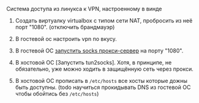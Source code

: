 Система доступа из линукса к VPN, настроенному в винде


1.	Создать виртуалку virtualbox с типом сети NAT, пробросить из неё порт "1080".
    (отключить брандмауэр)

2.  В гостевой ос настроить vpn по вкусу.

3.	В гостевой ОС [запустить socks прокси-сервер](3proxy/README.md) на порту "1080".

4.	В хостовой ОС [Запустить tun2socks].
    Хотя, в принципе, не обязательно, уже можно ходить в защищённую сеть через прокси.

5.  В хостовой ОС прописать в `/etc/hosts` все хосты которые дожны быть доступны.
    (todo научиться прокидывать DNS из гостевой ОС чтобы обойтись без `/etc/hosts`)